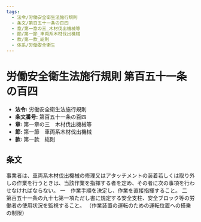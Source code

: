 ```yaml
---
tags:
  - 法令/労働安全衛生法施行規則
  - 条文/第百五十一条の百四
  - 章/第一章の三_木材伐出機械等
  - 節/第一節_車両系木材伐出機械
  - 款/第一款_総則
  - 体系/労働安全衛生
---
```

# 労働安全衛生法施行規則 第百五十一条の百四

- **法令:** 労働安全衛生法施行規則
- **条文番号:** 第百五十一条の百四
- **章:** 第一章の三　木材伐出機械等
- **節:** 第一節　車両系木材伐出機械
- **款:** 第一款　総則

## 条文
事業者は、車両系木材伐出機械の修理又はアタッチメントの装着若しくは取り外しの作業を行うときは、当該作業を指揮する者を定め、その者に次の事項を行わせなければならない。
一　作業手順を決定し、作業を直接指揮すること。
二　第百五十一条の九十七第一項ただし書に規定する安全支柱、安全ブロック等の労働者の使用状況を監視すること。
（作業装置の運転のための運転位置への搭乗の制限）

